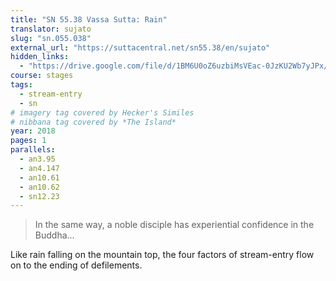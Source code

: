 ```yaml
---
title: "SN 55.38 Vassa Sutta: Rain"
translator: sujato
slug: "sn.055.038"
external_url: "https://suttacentral.net/sn55.38/en/sujato"
hidden_links:
  - "https://drive.google.com/file/d/1BM6U0oZ6uzbiMsVEac-0JzKU2Wb7yJPx/view?usp=drivesdk"
course: stages
tags:
  - stream-entry
  - sn
# imagery tag covered by Hecker's Similes
# nibbana tag covered by *The Island*
year: 2018
pages: 1
parallels:
  - an3.95
  - an4.147
  - an10.61
  - an10.62
  - sn12.23
---
```


> In the same way, a noble disciple has experiential confidence in the Buddha...

Like rain falling on the mountain top, the four factors of stream-entry flow on to the ending of defilements.

